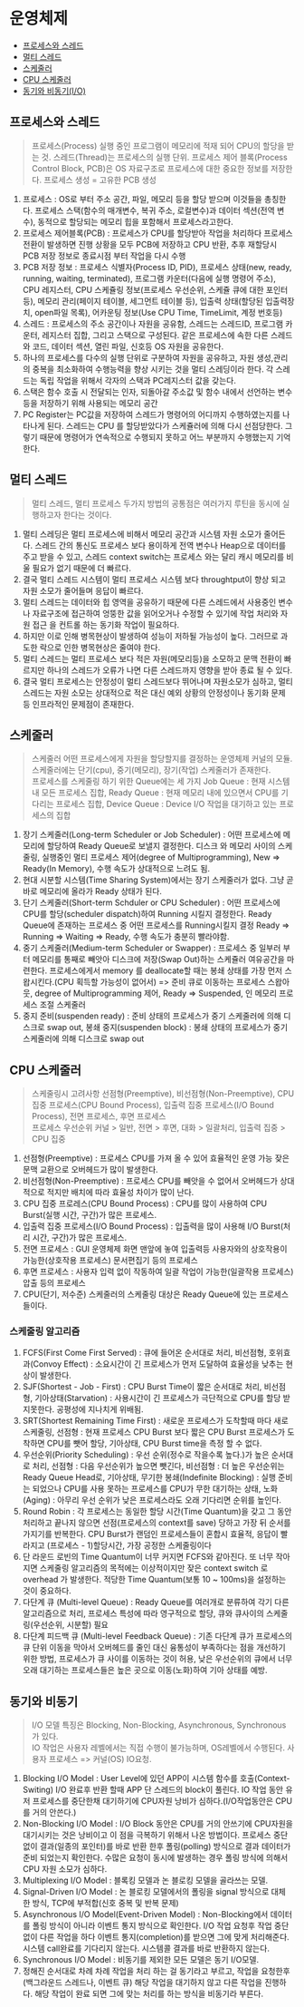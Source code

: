 # 운영체제

- [프로세스와 스레드](#프로세스와-스레드)
- [멀티 스레드](#멀티-스레드)
- [스케줄러](#스케줄러)
- [CPU 스케줄러](#CPU-스케줄러)
- [동기와 비동기(I/O)](#동기와-비동기)

## 프로세스와 스레드

> 프로세스(Process) 실행 중인 프로그램이 메모리에 적재 되어 CPU의 할당을 받는 것. 스레드(Thread)는 프로세스의 실행 단위.
> 프로세스 제어 블록(Process Control Block, PCB)은 OS 자료구조로 프로세스에 대한 중요한 정보를 저장한다. 프로세스 생성 = 고유한 PCB 생성

1. 프로세스 : OS로 부터 주소 공간, 파일, 메모리 등을 할당 받으며 이것들을 총칭한다. 프로세스 스택(함수의 매개변수, 복귀 주소, 로컬변수)과 데이터 섹션(전역 변수), 동적으로 할당되는 메모리 힙을 포함해서 프로세스라고한다.
2. 프로세스 제어블록(PCB) : 프로세스가 CPU를 할당받아 작업을 처리하다 프로세스 전환이 발생하면 진행 상황을 모두 PCB에 저장하고 CPU 반환, 추후
재할당시 PCB 저장 정보로 종료시점 부터 작업을 다시 수행
3. PCB 저장 정보 : 프로세스 식별자(Process ID, PID), 프로세스 상태(new, ready, running, waiting, terminated), 프로그램 카운터(다음에 실행 명령어 주소), CPU 레지스터, CPU 스케쥴링 정보(프로세스 우선순위, 스케쥴 큐에 대한 포인터 등), 메모리 관리(페이지 테이블, 세그먼트 테이블 등), 입출력 상태(할당된 입출력장치, open파일 목록), 어카운팅 정보(Use CPU Time, TimeLimit, 계정 번호등)
4. 스레드 : 프로세스의 주소 공간이나 자원을 공유함, 스레드는 스레드ID, 프로그램 카운터, 레지스터 집합, 그리고 스택으로 구성된다. 같은 프로세스에 속한 다른 스레드와 코드, 데이터 섹션, 열린 파일, 신호등 OS 자원을 공유한다.
5. 하나의 프로세스를 다수의 실행 단위로 구분하여 자원을 공유하고, 자원 생성,관리의 중복을 최소화하여 수행능력을 향상 시키는 것을 멀티 스레딩이라 한다. 각 스레드는 독립 작업을 위해서 각자의 스택과 PC레지스터 값을 갖는다.
6. 스택은 함수 호출 시 전달되는 인자, 되돌아갈 주소값 및 함수 내에서 선언하는 변수 등을 저장하기 위해 사용되는 메모리 공간
7. PC Register는 PC값을 저장하여 스레드가 명령어의 어디까지 수행하였는지를 나타나게 된다. 스레드는 CPU 를 할당받았다가 스케쥴러에 의해 다시 선점당한다. 그렇기 때문에 명령어가 연속적으로 수행되지 못하고 어느 부분까지 수행했는지 기억한다.

## 멀티 스레드

> 멀티 스레드, 멀티 프로세스 두가지 방법의 공통점은 여러가지 루틴을 동시에 실행하고자 한다는 것이다.

1. 멀티 스레딩은 멀티 프로세스에 비해서 메모리 공간과 시스템 자원 소모가 줄어든다. 스레드 간의 통신도 프로세스 보다 용이하게 전역 변수나 Heap으로 데이터를 주고 받을 수 있고, 스레드 context switch는 프로세스 와는 달리 캐시 메모리를 비울 필요가 없기 때문에 더 빠르다.
2. 결국 멀티 스레드 시스템이 멀티 프로세스 시스템 보다 throughtput이 향상 되고 자원 소모가 줄어들며 응답이 빠르다.
3.  멀티 스레드는 데이터와 힙 영역을 공유하기 때문에 다른 스레드에서 사용중인 변수나 자료구조에 접근하여 엉뚱한 값을 읽어오거나 수정할 수 있기에 작업 처리와 자원 접근 을 컨트롤 하는 동기화 작업이 필요하다.
4. 하지만 이로 인해 병목현상이 발생하여 성능이 저하될 가능성이 높다. 그러므로 과도한 락으로 인한 병목현상은 줄여야 한다.
5. 멀티 스레드는 멀티 프로세스 보다 적은 자원(메모리등)을 소모하고 문맥 전환이 빠르지만 하나의 스레드가 오류가 나면 다른 스레드까지 영향을 받아 종료 될 수 있다. 
6. 결국 멀티 프로세스는 안정성이 멀티 스레드보다 뛰어나며 자원소모가 심하고, 멀티 스레드는 자원 소모는 상대적으로 적은 대신 예외 상황의 안정성이나 동기화 문제 등 인프라적인 문제점이 존재한다.

## 스케줄러

> 스케줄러 어떤 프로세스에게 자원을 할당할지를 결정하는 운영체제 커널의 모듈.  
> 스케줄러에는 단기(cpu), 중기(메모리), 장기(작업) 스케줄러가 존재한다.  
> 프로세스를 스케줄링 하기 위한 Queue에는 세 가지 Job Queue : 현재 시스템 내 모든 프로세스 집합, Ready Queue : 현재 메모리 내에 있으면서 CPU를 기다리는 프로세스 집합, Device Queue : Device I/O 작업을 대기하고 있는 프로세스의 집합

1. 장기 스케줄러(Long-term Scheduler or Job Scheduler) : 어떤 프로세스에 메모리에 할당하여 Ready Queue로 보낼지 결정한다. 디스크 와 메모리 사이의 스케줄링, 실행중인 멀티 프로세스 제어(degree of Multiprogramming), New => Ready(In Memory), 수행 속도가 상대적으로 느려도 됨.
2. 현대 시분할 시스템(Time Sharing System)에서는 장기 스케줄러가 없다. 그냥 곧바로 메모리에 올라가 Ready 상태가 된다.
3. 단기 스케줄러(Short-term Schduler or CPU Scheduler) : 어떤 프로세스에 CPU를 할당(scheduler dispatch)하여 Running 시킬지 결정한다. Ready Queue에 존재하는 프로세스 중 어떤 프로세스를 Running시킬지 결정 Ready => Running => Waiting => Ready, 수행 속도가 충분히 빨라야함.
4. 중기 스케줄러(Medium-term Scheduler or Swapper) : 프로세스 중 일부러 부터 메모리를 통째로 빼앗아 디스크에 저장(Swap Out)하는 스케쥴러 여유공간을 마련한다. 프로세스에게서 memory 를 deallocate할 때는 봉쇄 상태를 가장 먼저 스왑시킨다.(CPU 획득할 가능성이 없어서) => 준비 큐로 이동하는 프로세스 스왑아웃, degree of Multiprogramming 제어, Ready => Suspended, 인 메모리 프로세스 조절 스케줄러
5. 중지 준비(suspenden ready) : 준비 상태의 프로세스가 중기 스케줄러에 의해 디스크로 swap out, 봉쇄 중지(suspenden block) : 봉쇄 상태의 프로세스가 중기 스케줄러에 의해 디스크로 swap out

## CPU 스케줄러

> 스케줄링시 고려사항 선점형(Preemptive), 비선점형(Non-Preemptive), CPU 집중 프로세스(CPU Bound Process), 입출력 집중 프로세스(I/O Bound Process), 전면 프로세스, 후면 프로세스  
> 프로세스 우선순위 커널 > 일반, 전면 > 후면, 대화 > 일괄처리, 입출력 집중 > CPU 집중

1. 선점형(Preemptive) : 프로세스 CPU를 가져 올 수 있어 효율적인 운영 가능 잦은 문맥 교환으로 오버헤드가 많이 발생한다.
2. 비선점형(Non-Preemptive) : 프로세스 CPU를 빼앗을 수 없어서 오버헤드가 상대적으로 적지만 배치에 따라 효율성 차이가 많이 난다.
3. CPU 집중 프로레스(CPU Bound Process) : CPU를 많이 사용하여 CPU Burst(실행 시간, 구간)가 많은 프로세스.
4. 입출력 집중 프로세스(I/O Bound Process) : 입출력을 많이 사용해 I/O Burst(처리 시간, 구간)가 많은 프로세스.
5. 전면 프로세스 : GUI 운영체제 화면 맨앞에 놓여 입출력등 사용자와의 상호작용이 가능한(상호작용 프로세스) 문서편집기 등의 프로세스
6. 후면 프로세스 : 사용자 입력 없이 작동하여 일괄 작업이 가능한(일괄작용 프로세스) 압출 등의 프로세스
7. CPU(단기, 저수준) 스케줄러의 스케줄링 대상은 Ready Queue에 있는 프로세스들이다.

### 스케줄링 알고리즘

1. FCFS(First Come First Served) : 큐에 들어온 순서대로 처리, 비선점형, 호위효과(Convoy Effect) : 소요시간이 긴 프로세스가 먼저 도달하여 효율성을 낮추는 현상이 발생한다.
2. SJF(Shortest - Job - First) : CPU Burst Time이 짧은 순서대로 처리, 비선점형, 기아상태(Starvation) : 사용시간이 긴 프로세스가 극단적으로 CPU를 할당 받지못한다. 공평성에 지나치게 위배됨.
3. SRT(Shortest Remaining Time First) : 새로운 프로세스가 도착할때 마다 새로 스케줄링, 선점형 : 현재 프로세스 CPU Burst 보다 짧은 CPU Burst 프로세스가 도착하면 CPU를 뺏어 할당, 기아상태, CPU Burst time을 측정 할 수 없다.
4. 우선순위(Priority Scheduling) : 우선 순위(정수로 작을수록 높다.)가 높은 순서대로 처리, 선점형 : 다음 우선순위가 높으면 뺏긴다, 비선점형 : 더 높은 우선순위는 Ready Queue Head로, 기아상태, 무기한 봉쇄(Indefinite Blocking) : 실행 준비는 되었으나 CPU를 사용 못하는 프로세스를 CPU가 무한 대기하는 상태, 노화(Aging) : 아무리 우선 순위가 낮은 프로세스라도 오래 기다리면 순위를 높인다.
5. Round Robin : 각 프로세스는 동일한 할당 시간(Time Quantum)을 갖고 그 동안 처리하고 끝나지 않으면 선점(프로세스의 context를 save) 당하고 가장 뒤 순서를 가지기를 반복한다. CPU Burst가 랜덤인 프로세스들이 혼합시 효율적, 응답이 빨라지고 (프로세스 - 1)할당시간, 가장 공정한 스케줄링이다
6. 단 라운드 로빈의 Time Quantum이 너무 커지면 FCFS와 같아진다. 또 너무 작아지면 스케줄링 알고리즘의 목적에는 이상적이지만 잦은 context switch 로 overhead 가 발생한다. 적당한 Time Quantum(보통 10 ~ 100ms)을 설정하는 것이 중요하다.
7. 다단계 큐 (Multi-level Queue) : Ready Queue를 여러개로 분류하여 각기 다른 알고리즘으로 처리, 프로세스 특성에 따라 영구적으로 할당, 큐와 큐사이의 스케줄링(우선순위, 시분할) 필요 
7. 다단계 피드백 큐 (Multi-level Feedback Queue) : 기존 다단계 큐가 프로세스의 큐 단위 이동을 막아서 오버헤드를 줄인 대신 융통성이 부족하다는 점을 개선하기 위한 방법, 프로세스가 큐 사이를 이동하는 것이 허용, 낮은 우선순위의 큐에서 너무 오래 대기하는 프로세스들은 높은 곳으로 이동(노화)하여 기아 상태를 예방.

## 동기와 비동기

> I/O 모델 특징은 Blocking, Non-Blocking, Asynchronous, Synchronous 가 있다.  
> IO 작업은 사용자 레벨에서는 직접 수행이 불가능하며, OS레벨에서 수행된다. 사용자 프로세스 => 커널(OS) IO요청.

1. Blocking I/O Model : User Level에 있던 APP이 시스템 함수를 호출(Context-Switing) I/O 완료후 반환 할때 APP 단 스레드의 block이 풀린다. IO 작업 동안 유저 프로세스를 중단한채 대기하기에 CPU자원 낭비가 심하다.(I/O작업동안은 CPU를 거의 안쓴다.)
2. Non-Blocking I/O Model : I/O Block 동안은 CPU를 거의 안쓰기에 CPU자원을 대기시키는 것은 낭비이고 이 점을 극복하기 위해서 나온 방법이다. 프로세스 중단 없이 결과(일종의 포인터)를 바로 반환 한후 폴링(polling) 방식으로 결과 데이터가 준비 되었는지 확인한다. 수많은 요청이 동시에 발생하는 경우 폴링 방식에 의해서 CPU 자원 소모가 심하다.
3. Multiplexing I/O Model : 블록킹 모델과 논 블로킹 모델을 골라쓰는 모델.
4. Signal-Driven I/O Model : 논 블로킹 모델에서의 폴링을 signal 방식으로 대체 한 방식, TCP에 부적합(신호 중복 및 반복 문제)
5. Asynchronous I/O Model(Event-Driven Model) : Non-Blocking에서 데이터를 폴링 방식이 아니라 이벤트 통지 방식으로 확인한다. I/O 작업 요청후 작업 중단없이 다른 작업을 하다 이벤트 통지(completion)를 받으면 그에 맞게 처리해준다. 시스템 call완료를 기다리지 않는다. 시스템콜 결과를 바로 반환하지 않는다.
6. Synchronous I/O Model : 비동기를 제외한 모든 모델은 동기 I/O모델.
7. 정해진 순서대로 차례 차례 작업을 처리 하는 걸 동기라고 부르고, 작업을 요청한후(백그라운드 스레드나, 이벤트 큐) 해당 작업을 대기하지 않고 다른 작업을 진행하다. 해당 작업이 완료 되면 그에 맞는 처리를 하는 방식을 비동기라 부른다. 